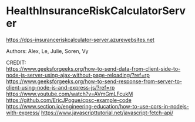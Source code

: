 # HealthInsuranceRiskCalculatorServer

https://dps-insuranceriskcalculator-server.azurewebsites.net  

  
Authors: Alex, Le, Julie, Soren, Vy  
   
CREDIT:  
https://www.geeksforgeeks.org/how-to-send-data-from-client-side-to-node-js-server-using-ajax-without-page-reloading/?ref=rp  
https://www.geeksforgeeks.org/how-to-send-response-from-server-to-client-using-node-js-and-express-js/?ref=rp   
https://www.youtube.com/watch?v=AVmGmLFcukM  
https://github.com/EricJPogue/cpsc-example-code  
https://www.section.io/engineering-education/how-to-use-cors-in-nodejs-with-express/
https://www.javascripttutorial.net/javascript-fetch-api/

